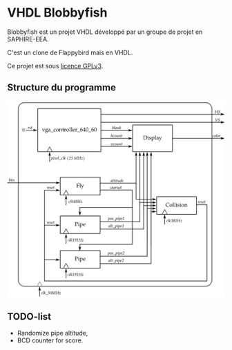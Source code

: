 # VHDL Blobbyfish

Blobbyfish est un projet VHDL développé par un groupe de projet en SAPHIRE-EEA.

C'est un clone de Flappybird mais en VHDL.

Ce projet est sous [licence GPLv3](LICENSE).

## Structure du programme

![Structure entre les modules VHDL](schema.svg)

## TODO-list

  - Randomize pipe altitude,
  - BCD counter for score.
